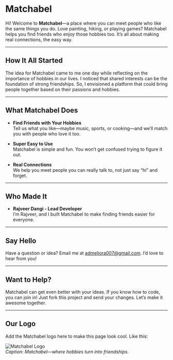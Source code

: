 # Matchabel

Hi! Welcome to **Matchabel**—a place where you can meet people who like the same things you do. Love painting, hiking, or playing games? Matchabel helps you find friends who enjoy those hobbies too. It’s all about making real connections, the easy way.

---

## How It All Started

The idea for Matchabel came to me one day while reflecting on the importance of hobbies in our lives. I noticed that shared interests can be the foundation of strong friendships. So, I envisioned a platform that could bring people together based on their passions and hobbies.

---

## What Matchabel Does

- **Find Friends with Your Hobbies**  
  Tell us what you like—maybe music, sports, or cooking—and we’ll match you with people who love it too.

- **Super Easy to Use**  
  Matchabel is simple and fun. You won’t get confused trying to figure it out.

- **Real Connections**  
  We help you meet people you can really talk to, not just say “hi” and forget.

---

## Who Made It

- **Rajveer Dangi - Lead Developer**  
  I’m Rajveer, and I built Matchabel to make finding friends easier for everyone.

---

## Say Hello

Have a question or idea? Email me at [admeliora007@gmail.com](mailto:admeliora007@gmail.com). I’d love to hear from you!

---

## Want to Help?

Matchabel can get even better with your ideas. If you know how to code, you can join in! Just fork this project and send your changes. Let’s make it awesome together.

---

## Our Logo

Add the Matchabel logo here to make this page look cool. Like this:

![Matchabel Logo](https://freeimage.host/i/3KkAd8P)  
*Caption: Matchabel—where hobbies turn into friendships.*
